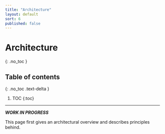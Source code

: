 ```yaml
---
title: "Architecture"
layout: default
sort: 6
published: false
---
```


# Architecture
{: .no_toc }

## Table of contents
{: .no_toc .text-delta }

1. TOC
{:toc}

---

***WORK IN PROGRESS***

This page first gives an architectural overview and describes principles behind.
